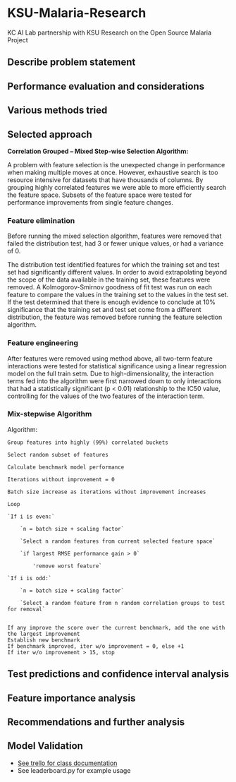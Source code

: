 # KSU-Malaria-Research
KC AI Lab partnership with KSU Research on the Open Source Malaria Project

## Describe problem statement


## Performance evaluation and considerations


## Various methods tried


## Selected approach



**Correlation Grouped – Mixed Step-wise Selection Algorithm:**

A problem with feature selection is the unexpected change in performance when making 
multiple moves at once. However, exhaustive search is too resource intensive for datasets that 
have thousands of columns. By grouping highly correlated features we were able to more efficiently 
search the feature space. Subsets of the feature space were tested for performance improvements from single 
feature changes.

### Feature elimination

Before running the mixed selection algorithm, features were removed that failed the distribution test, had 3 or 
fewer unique values, or had a variance of 0.

The distribution test identified features for which the training set and test set had significantly different 
values. In order to avoid extrapolating beyond the scope of the data available in the training set, these 
features were removed. A Kolmogorov-Smirnov goodness of fit test was run on each feature to compare the values 
in the training set to the values in the test set. If the test determined that there is enough evidence to 
conclude at 10% significance that the training set and test set come from a different distribution, the feature 
was removed before running the feature selection algorithm.

### Feature engineering

After features were removed using method above, all two-term feature interactions were tested for statistical 
significance using a linear regression model on the full train setm. Due to high-dimensionality, the 
interaction terms fed into the algorithm were first narrowed down to only interactions that had a statistically 
significant (p < 0.01) relationship to the IC50 value, controlling for the values of the two features of the 
interaction term.


### Mix-stepwise Algorithm

Algorithm:

`Group features into highly (99%) correlated buckets`

`Select random subset of features`

`Calculate benchmark model performance`

`Iterations without improvement = 0`

`Batch size increase as iterations without improvement increases`

`Loop`

    `If i is even:`

        `n = batch size + scaling factor`

        `Select n random features from current selected feature space`
	    
        `if largest RMSE performance gain > 0`
                
            'remove worst feature`
    
	`If i is odd:`
	
	    `n = batch size + scaling factor`
	    
        `Select a random feature from n random correlation groups to test for removal`
	
	    
	If any improve the score over the current benchmark, add the one with the largest improvement
	Establish new benchmark
	If benchmark improved, iter w/o improvement = 0, else +1
	If iter w/o improvement > 15, stop


## Test predictions and confidence interval analysis


## Feature importance analysis


## Recommendations and further analysis




## Model Validation
* [See trello for class documentation](https://trello.com/c/905HuiRU)
* See leaderboard.py for example usage
